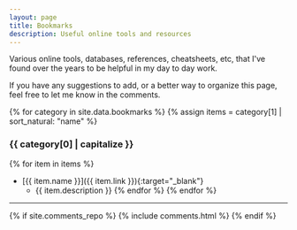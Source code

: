 ```yaml
---
layout: page
title: Bookmarks
description: Useful online tools and resources
---
```


Various online tools, databases, references, cheatsheets, etc, that I've found over the years to be helpful in my day to day work.

If you have any suggestions to add, or a better way to organize this page, feel free to let me know in the comments.

{% for category in site.data.bookmarks %}
{% assign items = category[1] | sort_natural: "name" %}
### {{ category[0] | capitalize }}
{% for item in items %}
* [{{ item.name }}]({{ item.link }}){:target="_blank"}
  * {{ item.description }}
{% endfor %}
{% endfor %}

----

{% if site.comments_repo %}
{% include comments.html %}
{% endif %}
